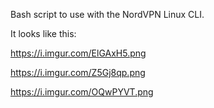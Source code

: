 Bash script to use with the NordVPN Linux CLI.

It looks like this:

https://i.imgur.com/ElGAxH5.png

https://i.imgur.com/Z5Gj8qp.png

https://i.imgur.com/OQwPYVT.png
